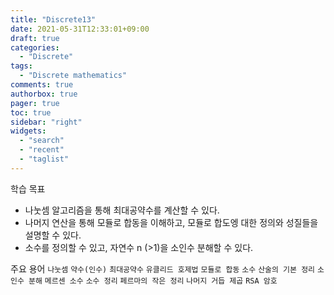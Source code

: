 ```yaml
---
title: "Discrete13"
date: 2021-05-31T12:33:01+09:00
draft: true
categories:
  - "Discrete"
tags:
  - "Discrete mathematics"
comments: true
authorbox: true
pager: true
toc: true
sidebar: "right"
widgets:
  - "search"
  - "recent"
  - "taglist"
---
```

학습 목표
- 나눗셈 알고리즘을 통해 최대공약수를 계산할 수 있다.
- 나머지 연산을 통해 모듈로 합동을 이해하고, 모듈로 합도엥 대한 정의와 성질들을 설명할 수 있다.
- 소수를 정의할 수 있고, 자연수 n (>1)을 소인수 분해할 수 있다.

주요 용어
`나눗셈` `약수(인수)` `최대공약수` `유클리드 호제법` `모듈로 합동`
`소수` `산술의 기본 정리` `소인수 분해` `메르센 소수` `소수 정리`
`페르마의 작은 정리` `나머지 거듭 제곱` `RSA 암호`

